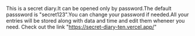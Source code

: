This is a secret diary.It can be opened only by password.The default passsword is "secret123".You can change your password if needed.All your entries will be stored along with data and time and edit them wheneer you need.
Check out the link "https://secret-diary-ten.vercel.app/"

